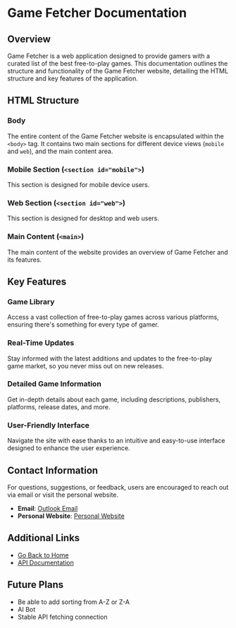 # Game Fetcher Documentation

## Overview
Game Fetcher is a web application designed to provide gamers with a curated list of the best free-to-play games. This documentation outlines the structure and functionality of the Game Fetcher website, detailing the HTML structure and key features of the application.

## HTML Structure

### Body
The entire content of the Game Fetcher website is encapsulated within the `<body>` tag. It contains two main sections for different device views (`mobile` and `web`), and the main content area.

### Mobile Section (`<section id="mobile">`)
This section is designed for mobile device users.

### Web Section (`<section id="web">`)
This section is designed for desktop and web users.

### Main Content (`<main>`)
The main content of the website provides an overview of Game Fetcher and its features.

## Key Features

### Game Library
Access a vast collection of free-to-play games across various platforms, ensuring there's something for every type of gamer.

### Real-Time Updates
Stay informed with the latest additions and updates to the free-to-play game market, so you never miss out on new releases.

### Detailed Game Information
Get in-depth details about each game, including descriptions, publishers, platforms, release dates, and more.

### User-Friendly Interface
Navigate the site with ease thanks to an intuitive and easy-to-use interface designed to enhance the user experience.

## Contact Information
For questions, suggestions, or feedback, users are encouraged to reach out via email or visit the personal website.
- **Email**: [Outlook Email](mailto:vibarsheenagrace@outlook.com)
- **Personal Website**: [Personal Website](#https://sheena-vibar.netlify.app)

## Additional Links
- [Go Back to Home](index.html)
- [API Documentation](https://www.freetogame.com/api-doc)

## Future Plans
- Be able to add sorting from A-Z or Z-A
- AI Bot
- Stable API fetching connection